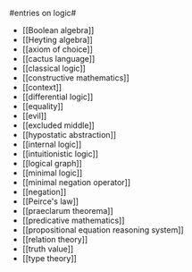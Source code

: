 #entries on logic#

* [[Boolean algebra]]
* [[Heyting algebra]]
* [[axiom of choice]]
* [[cactus language]]
* [[classical logic]]
* [[constructive mathematics]]
* [[context]]
* [[differential logic]]
* [[equality]]
* [[evil]]
* [[excluded middle]]
* [[hypostatic abstraction]]
* [[internal logic]]
* [[intuitionistic logic]]
* [[logical graph]]
* [[minimal logic]]
* [[minimal negation operator]]
* [[negation]]
* [[Peirce's law]]
* [[praeclarum theorema]]
* [[predicative mathematics]]
* [[propositional equation reasoning system]]
* [[relation theory]]
* [[truth value]]
* [[type theory]]
